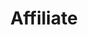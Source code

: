 ---
name: Rachel
lastname: Kalmar
layout: project
title: Affiliate
row: 3
quote:
website:
tools-materials:
email:
twitter:
instagram:
---